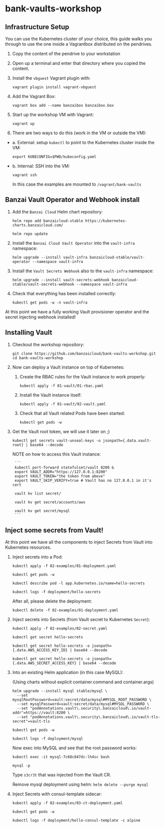 # bank-vaults-workshop

## Infrastructure Setup

You can use the Kubernetes cluster of your choice, this guide walks you through
to use the one inside a Vagrantbox distributed on the pendrives.

1. Copy the content of the pendrive to your workstation
2. Open up a terminal and enter that directory where you copied the content.
3. Install the `vbguest` Vagrant plugin with:

    `vagrant plugin install vagrant-vbguest`

4. Add the Vagrant Box:

    `vagrant box add --name banzaibox banzaibox.box`

5. Start up the workshop VM with Vagrant:

    `vagrant up`

6. There are two ways to do this (work in the VM or outside the VM):
  - a. External: setup `kubectl` to point to the Kubernetes cluster inside the VM:

    `export KUBECONFIG=$PWD/kubeconfig.yaml`

  - b. Internal: SSH into the VM:

    `vagrant ssh`
    
    In this case the examples are mounted to `/vagrant/bank-vaults`

## Banzai Vault Operator and Webhook install

1. Add the `Banzai Cloud` Helm chart repository:

    `helm repo add banzaicloud-stable https://kubernetes-charts.banzaicloud.com/`

    `helm repo update`

2. Install the `Banzai Cloud Vault Operator` into the `vault-infra` namespace:

     `helm upgrade --install vault-infra banzaicloud-stable/vault-operator --namespace vault-infra`

3. Install the `Vault Secrets Webhook` also to the `vault-infra` namespace:

     `helm upgrade --install vault-secrets-webhook banzaicloud-stable/vault-secrets-webhook --namespace vault-infra`

4. Check that everything has been installed correctly:

     `kubectl get pods -w -n vault-infra`


At this point we have a fully working Vault provisioner operator and the secret injecting webhook installed!

## Installing Vault

1. Checkout the workshop repository:

    ```
    git clone https://github.com/banzaicloud/bank-vaults-workshop.git
    cd bank-vaults-workshop
    ```

3. Now can deploy a Vault instance on top of Kubernetes:

    1. Create the RBAC rules for the Vault instance to work properly:

        `kubectl apply -f 01-vault/01-rbac.yaml`

    2. Install the Vault instance itself:

        `kubectl apply -f 01-vault/02-vault.yaml`

    3. Check that all Vault related Pods have been started:

        `kubectl get pods -w`

4. Get the Vault root token, we will use it later on ;)

    `kubectl get secrets vault-unseal-keys -o jsonpath={.data.vault-root} | base64 --decode`

    NOTE on how to access this Vault instance:

        ```
        kubectl port-forward statefulset/vault 8200 &
        export VAULT_ADDR="https://127.0.0.1:8200"
        export VAULT_TOKEN="the token from above"
        export VAULT_SKIP_VERIFY=true # Vault has no 127.0.0.1 in it's cert

        vault kv list secret/

        vault kv get secret/accounts/aws

        vault kv get secret/mysql
        ```

## Inject some secrets from Vault!

At this point we have all the components to inject Secrets from Vault into Kubernetes resources.

1. Inject secrets into a Pod:

    `kubectl apply -f 02-examples/01-deployment.yaml`
    
    `kubectl get pods -w`

    `kubectl describe pod -l app.kubernetes.io/name=hello-secrets`
    
    `kubectl logs -f deployment/hello-secrets`

    After all, please delete the deployment:

    `kubectl delete -f 02-examples/01-deployment.yaml`

2. Inject secrets into Secrets (from Vault secret to Kubernetes `Secret`):

    `kubectl apply -f 02-examples/02-secret.yaml`
    
    `kubectl get secret hello-secrets`

    `kubectl get secret hello-secrets -o jsonpath={.data.AWS_ACCESS_KEY_ID} | base64 --decode`

    `kubectl get secret hello-secrets -o jsonpath={.data.AWS_SECRET_ACCESS_KEY} | base64 --decode`

3. Into an existing Helm application (in this case MySQL):

    (Using charts without explicit container.command and container.args)

    ```
    helm upgrade --install mysql stable/mysql \
      --set mysqlRootPassword=vault:secret/data/mysql#MYSQL_ROOT_PASSWORD \
      --set mysqlPassword=vault:secret/data/mysql#MYSQL_PASSWORD \
      --set "podAnnotations.vault\.security\.banzaicloud\.io/vault-addr"=https://vault:8200 \
      --set "podAnnotations.vault\.security\.banzaicloud\.io/vault-tls-secret"=vault-tls
    ```

    `kubectl get pods -w`

    `kubectl logs -f deployment/mysql`

    Now exec into MySQL and see that the root password works:
    
    `kubectl exec -it mysql-7c68c847dc-lh4sc bash`

    `mysql -p`

    Type `s3cr3t` that was injected from the Vault CR.

    Remove mysql deployment using helm:
    `helm delete --purge mysql`

4. Inject Secrets with consul-template sidecar:

    `kubectl apply -f 02-examples/03-ct-deployment.yaml`

    `kubectl get pods -w`

    `kubectl logs -f deployment/hello-consul-template -c alpine`
